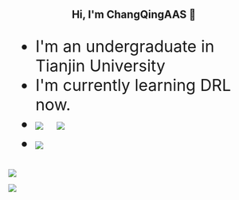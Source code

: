 <h2 align="center"> Hi, I'm ChangQingAAS 👋 </h2>

<ul style="font-size:32px">
      <li>I'm an undergraduate in Tianjin University</li>
      <li>I'm currently learning DRL now.</li>
      <li><img src="https://visitor-badge.glitch.me/badge?page_id=ChangQingAAS.readme">&nbsp;&nbsp;&nbsp;<img src="https://img.shields.io/badge/target-MARL-blue"><li>
      <img src="https://img.shields.io/badge/JS-primer-9cf">
</ul>

<p>
      <img  src="https://github-readme-stats.vercel.app/api/top-langs/?username=ChangQingAAS&langs_count=10&exclude_repo=ChangQingAAS.github.io&layout=compact&theme=nightowl&cache_seconds=1800" >
</p>

<p>
      <img  src="https://github-readme-stats.vercel.app/api?username=ChangQingAAS&theme=tokyonight&hide_border=true&show_icons=true&disable_animations=true&count_private=true&cache_seconds=1800">
</p>
